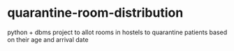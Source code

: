 # quarantine-room-distribution
python + dbms project to allot rooms in hostels to quarantine patients based on their age and arrival date

